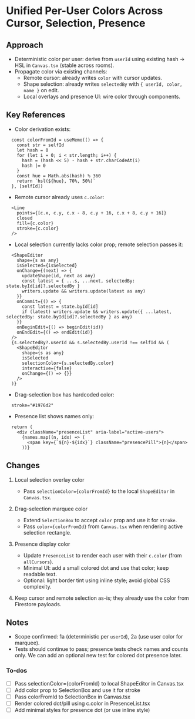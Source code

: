 <!-- 24a365c5-0c79-43c7-9518-cde08451be4b d0685350-8333-4d3a-a628-e49f19f17e3c -->
# Unified Per-User Colors Across Cursor, Selection, Presence

## Approach

- Deterministic color per user: derive from `userId` using existing hash → HSL in `Canvas.tsx` (stable across rooms).
- Propagate color via existing channels:
  - Remote cursor: already writes `color` with cursor updates.
  - Shape selection: already writes `selectedBy` with `{ userId, color, name }` on edit.
  - Local overlays and presence UI: wire color through components.

## Key References

- Color derivation exists:
```107:116:src/components/Canvas/Canvas.tsx
  const colorFromId = useMemo(() => {
    const str = selfId
    let hash = 0
    for (let i = 0; i < str.length; i++) {
      hash = (hash << 5) - hash + str.charCodeAt(i)
      hash |= 0
    }
    const hue = Math.abs(hash) % 360
    return `hsl(${hue}, 70%, 50%)`
  }, [selfId])
```

- Remote cursor already uses `c.color`:
```10:16:src/components/Canvas/CursorLayer.tsx
  <Line
    points={[c.x, c.y, c.x - 8, c.y + 16, c.x + 8, c.y + 16]}
    closed
    fill={c.color}
    stroke={c.color}
  />
```

- Local selection currently lacks color prop; remote selection passes it:
```713:733:src/components/Canvas/Canvas.tsx
  <ShapeEditor
    shape={s as any}
    isSelected={isSelected}
    onChange={(next) => {
      updateShape(id, next as any)
      const latest = { ...s, ...next, selectedBy: state.byId[id]?.selectedBy }
      writers.update && writers.update(latest as any)
    }}
    onCommit={() => {
      const latest = state.byId[id]
      if (latest) writers.update && writers.update({ ...latest, selectedBy: state.byId[id]?.selectedBy } as any)
    }}
    onBeginEdit={() => beginEdit(id)}
    onEndEdit={() => endEdit(id)}
  />
  {s.selectedBy?.userId && s.selectedBy.userId !== selfId && (
    <ShapeEditor
      shape={s as any}
      isSelected
      selectionColor={s.selectedBy.color}
      interactive={false}
      onChange={() => {}}
    />
  )}
```

- Drag-selection box has hardcoded color:
```12:13:src/components/Canvas/SelectionBox.tsx
  stroke="#1976d2"
```

- Presence list shows names only:
```26:31:src/components/Presence/PresenceList.tsx
  return (
    <div className="presenceList" aria-label="active-users">
      {names.map((n, idx) => (
        <span key={`${n}-${idx}`} className="presencePill">{n}</span>
      ))}
```


## Changes

1. Local selection overlay color

   - Pass `selectionColor={colorFromId}` to the local `ShapeEditor` in `Canvas.tsx`.

2. Drag-selection marquee color

   - Extend `SelectionBox` to accept `color` prop and use it for `stroke`.
   - Pass `color={colorFromId}` from `Canvas.tsx` when rendering active selection rectangle.

3. Presence display color

   - Update `PresenceList` to render each user with their `c.color` (from `allCursors`).
   - Minimal UI: add a small colored dot and use that color; keep readable text.
   - Optional: light border tint using inline style; avoid global CSS complexity.

4. Keep cursor and remote selection as-is; they already use the color from Firestore payloads.

## Notes

- Scope confirmed: 1a (deterministic per `userId`), 2a (use user color for marquee).
- Tests should continue to pass; presence tests check names and counts only. We can add an optional new test for colored dot presence later.

### To-dos

- [ ] Pass selectionColor={colorFromId} to local ShapeEditor in Canvas.tsx
- [ ] Add color prop to SelectionBox and use it for stroke
- [ ] Pass colorFromId to SelectionBox in Canvas.tsx
- [ ] Render colored dot/pill using c.color in PresenceList.tsx
- [ ] Add minimal styles for presence dot (or use inline style)